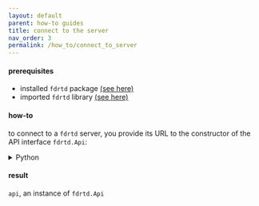 ```yaml
---
layout: default
parent: how-to guides
title: connect to the server
nav_order: 3
permalink: /how_to/connect_to_server
---
```


#### prerequisites

* installed `fdrtd` package [(see here)](../3_1_install_package)
* imported `fdrtd` library [(see here)](../3_2_import_client_library)

#### how-to

to connect to a `fdrtd` server, you provide its URL to 
the constructor of the API interface `fdrtd.Api`:

<details markdown="block">
  <summary> Python </summary>
 
```python
api = fdrtd.Api(url='my.server.com/fdrtd/latest/')
```
</details>

#### result

`api`, an instance of `fdrtd.Api`
